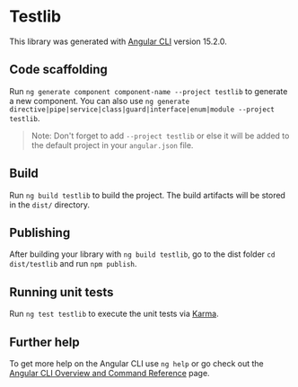 # Testlib

This library was generated with [Angular CLI](https://github.com/angular/angular-cli) version 15.2.0.

## Code scaffolding

Run `ng generate component component-name --project testlib` to generate a new component. You can also use `ng generate directive|pipe|service|class|guard|interface|enum|module --project testlib`.
> Note: Don't forget to add `--project testlib` or else it will be added to the default project in your `angular.json` file. 

## Build

Run `ng build testlib` to build the project. The build artifacts will be stored in the `dist/` directory.

## Publishing

After building your library with `ng build testlib`, go to the dist folder `cd dist/testlib` and run `npm publish`.

## Running unit tests

Run `ng test testlib` to execute the unit tests via [Karma](https://karma-runner.github.io).

## Further help

To get more help on the Angular CLI use `ng help` or go check out the [Angular CLI Overview and Command Reference](https://angular.io/cli) page.
